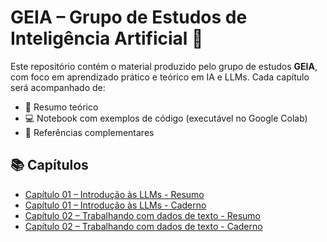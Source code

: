 # GEIA – Grupo de Estudos de Inteligência Artificial 🤖

Este repositório contém o material produzido pelo grupo de estudos **GEIA**, com foco em aprendizado prático e teórico em IA e LLMs. Cada capítulo será acompanhado de:
- 📄 Resumo teórico
- 💻 Notebook com exemplos de código (executável no Google Colab)
- 🔗 Referências complementares

## 📚 Capítulos

- [Capítulo 01 – Introdução às LLMs - Resumo](Capitulo_01/resumo.md)
- [Capítulo 01 – Introdução às LLMs - Caderno](Capitulo_01/LLM_CAP_01.ipynb)
- [Capítulo 02 – Trabalhando com dados de texto - Resumo](Capitulo_02/resumo.md)
- [Capítulo 02 – Trabalhando com dados de texto - Caderno](Capitulo_02/LLM_CAP_02.ipynb)


